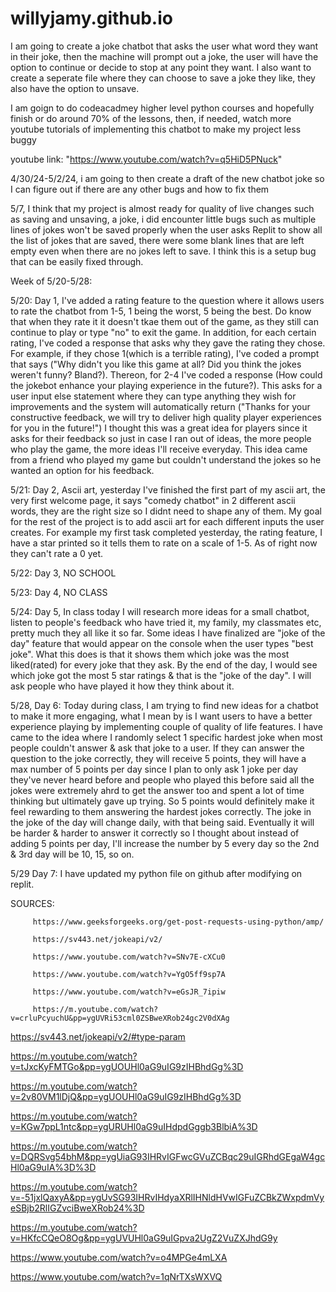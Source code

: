  # willyjamy.github.io


I am going to create a joke chatbot that asks the user what word they want in their joke, then the machine will prompt out a joke, the user will have the option to continue or decide to stop at any point they want. I also want to create a seperate file where they can choose to save a joke they like, they also have the option to unsave.

I am goign to do codeacadmey higher level python courses and hopefully finish or do around 70% of the lessons, then, if needed, watch more youtube tutorials of implementing this chatbot to make my project less buggy

youtube link: "https://www.youtube.com/watch?v=q5HiD5PNuck"

4/30/24-5/2/24, i am going to then create a draft of the new chatbot joke so I can figure out if there are any other bugs and how to fix them

5/7, I think that my project is almost ready for quality of live changes such as saving and unsaving, a joke, i did encounter little bugs such as multiple lines of jokes won't be saved properly when the user asks Replit to show all the list of jokes that are saved, there were some blank lines that are left empty even when there are no jokes left to save. I think this is a setup bug that can be easily fixed through.


Week of 5/20-5/28:

5/20: Day 1, I've added a rating feature to the question where it allows users to rate the chatbot from 1-5, 1 being the worst, 5 being the best. Do know that when they rate it it doesn't tkae them out of the game, as they still can continue to play or type "no" to exit the game. In addition, for each certain rating, I've coded a response that asks why they gave the rating they chose. For example, if they chose 1(which is a terrible rating), I've coded a prompt that says ("Why didn't you like this game at all? Did you think the jokes weren't funny? Bland?). Thereon, for 2-4 I've coded a response (How could the jokebot enhance your playing experience in the future?). This asks for a user input else statement where they can type anything they wish for improvements and the system will automatically return ("Thanks for your constructive feedback, we will try to deliver high quality player experiences for you in the future!") I thought this was a great idea for players since it asks for their feedback so just in case I ran out of ideas, the more people who play the game, the more ideas I'll receive everyday. This idea came from a friend who played my game but couldn't understand the jokes so he wanted an option for his feedback. 

5/21: Day 2, Ascii art, yesterday I've finished the first part of my ascii art, the very first welcome page, it says "comedy chatbot" in 2 different ascii words, they are the right size so I didnt need to shape any of them. My goal for the rest of the project is to add ascii art for each different inputs the user creates. For example my first task completed yesterday, the rating feature, I have a star printed so it tells them to rate on a scale of 1-5. As of right now they can't rate a 0 yet. 

5/22: Day 3, NO SCHOOL

5/23: Day 4, NO CLASS

5/24: Day 5, In class today I will research more ideas for a small chatbot, listen to people's feedback who have tried it, my family, my classmates etc, pretty much they all like it so far. Some ideas I have finalized are "joke of the day" feature that would appear on the console when the user types "best joke". What this does is that it shows them which joke was the most liked(rated) for every joke that they ask. By the end of the day, I would see which joke got the most 5 star ratings & that is the "joke of the day". I will ask people who have played it how they think about it. 

5/28, Day 6: Today during class, I am trying to find new ideas for a chatbot to make it more engaging, what I mean by is I want users to have a better experience playing by implementing couple of quality of life features. I have came to the idea where I randomly select 1 specific hardest joke when most people couldn't answer & ask that joke to a user. If they can answer the question to the joke correctly, they will receive 5 points, they will have a max number of 5 points per day since I plan to only ask 1 joke per day they've never heard before and people who played this before said all the jokes were extremely ahrd to get the answer too and spent a lot of time thinking but ultimately gave up trying. So 5 points would definitely make it feel rewarding to them answering the hardest jokes correctly. The joke in the joke of the day will change daily, with that being said. Eventually it will be harder & harder to answer it correctly so I thought about instead of adding 5 points per day, I'll increase the number by 5 every day so the 2nd & 3rd day will be 10, 15, so on. 

5/29 Day 7: I have updated my python file on github after modifying on replit.

SOURCES: 
         
         https://www.geeksforgeeks.org/get-post-requests-using-python/amp/
         
         https://sv443.net/jokeapi/v2/
         
         https://www.youtube.com/watch?v=SNv7E-cXCu0
         
         https://www.youtube.com/watch?v=YgO5ff9sp7A
         
         https://www.youtube.com/watch?v=eGsJR_7ipiw

         https://m.youtube.com/watch?v=crluPcyuchU&pp=ygUVRi53cml0ZSBweXRob24gc2V0dXAg

https://sv443.net/jokeapi/v2/#type-param

https://m.youtube.com/watch?v=tJxcKyFMTGo&pp=ygUOUHl0aG9uIG9zIHBhdGg%3D

https://m.youtube.com/watch?v=2v80VM1lDjQ&pp=ygUOUHl0aG9uIG9zIHBhdGg%3D

https://m.youtube.com/watch?v=KGw7ppL1ntc&pp=ygURUHl0aG9uIHdpdGggb3BlbiA%3D

https://m.youtube.com/watch?v=DQRSvg54bhM&pp=ygUiaG93IHRvIGFwcGVuZCBqc29uIGRhdGEgaW4gcHl0aG9uIA%3D%3D

https://m.youtube.com/watch?v=-51jxlQaxyA&pp=ygUvSG93IHRvIHdyaXRlIHNldHVwIGFuZCBkZWxpdmVyeSBjb2RlIGZvciBweXRob24%3D

https://m.youtube.com/watch?v=HKfcCQeO8Og&pp=ygUVUHl0aG9uIGpva2UgZ2VuZXJhdG9y

https://www.youtube.com/watch?v=o4MPGe4mLXA

https://www.youtube.com/watch?v=1qNrTXsWXVQ


